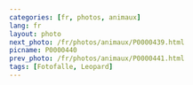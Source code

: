 ```yaml
---
categories: [fr, photos, animaux]
lang: fr
layout: photo
next_photo: /fr/photos/animaux/P0000439.html
picname: P0000440
prev_photo: /fr/photos/animaux/P0000441.html
tags: [Fotofalle, Leopard]
---
```

